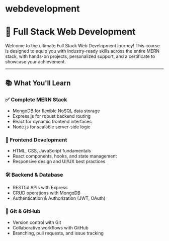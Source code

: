 # webdevelopment
# 🚀 Full Stack Web Development 

Welcome to the ultimate Full Stack Web Development journey! This course is designed to equip you with industry-ready skills across the entire MERN stack, with hands-on projects, personalized support, and a certificate to showcase your achievement.

---

## 📚 What You'll Learn

### ✅ Complete MERN Stack
- MongoDB for flexible NoSQL data storage
- Express.js for robust backend routing
- React for dynamic frontend interfaces
- Node.js for scalable server-side logic

### 🎨 Frontend Development
- HTML, CSS, JavaScript fundamentals
- React components, hooks, and state management
- Responsive design and UI/UX best practices

### 🛠️ Backend & Database
- RESTful APIs with Express
- CRUD operations with MongoDB
- Authentication & Authorization (JWT, OAuth)

### 🔧 Git & GitHub
- Version control with Git
- Collaborative workflows with GitHub
- Branching, pull requests, and issue tracking




